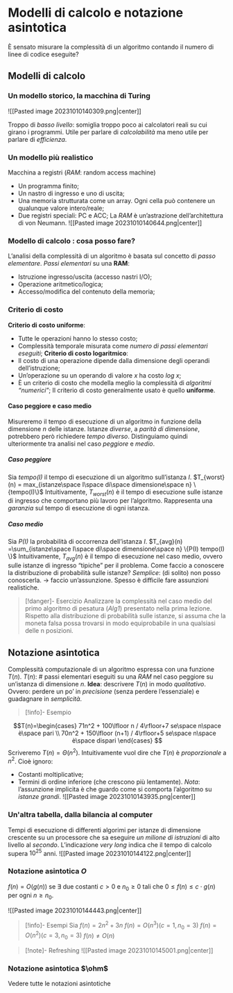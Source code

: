 # Modelli di calcolo e notazione asintotica
È sensato misurare la complessità di un algoritmo contando il numero di linee di codice eseguite?
## Modelli di calcolo
### Un modello storico, la macchina di Turing
![[Pasted image 20231010140309.png|center]]

Troppo di *basso livello*: somiglia troppo poco ai calcolatori reali su cui girano i programmi.
Utile per parlare di *calcolabilità* ma meno utile per parlare di *efficienza*.
### Un modello più realistico
Macchina a registri (*RAM*: random access machine)
- Un programma finito;
- Un nastro di ingresso e uno di uscita;
- Una memoria strutturata come un array.
Ogni cella può contenere un qualunque valore intero/reale;
- Due registri speciali: PC e ACC;
La *RAM* è un’astrazione dell’architettura di von Neumann.
![[Pasted image 20231010140644.png|center]]
### Modello di calcolo : cosa posso fare?
L’analisi della complessità di un algoritmo è basata sul concetto di *passo elementare*.
*Passi elementari* su una **RAM**:
- Istruzione ingresso/uscita (accesso nastri I/O);
- Operazione aritmetico/logica;
- Accesso/modifica del contenuto della memoria;
### Criterio di costo 
**Criterio di costo uniforme**:
- Tutte le operazioni hanno lo stesso costo;
- Complessità temporale misurata come *numero di passi elementari eseguiti*;
**Criterio di costo logaritmico**:
- Il costo di una operazione dipende dalla dimensione degli operandi dell’istruzione;
- Un’operazione su un operando di valore *x* ha costo *log x*;
- È un criterio di costo che modella meglio la complessità di *algoritmi “numerici”*;
Il criterio di costo generalmente usato è quello **uniforme**.
#### Caso peggiore e caso medio
Misureremo il tempo di esecuzione di un algoritmo in funzione della dimensione *n* delle
istanze. Istanze *diverse*, a *parità di dimensione*, potrebbero però richiedere *tempo diverso*. Distinguiamo quindi ulteriormente tra analisi nel caso *peggiore* e *medio*.
##### Caso peggiore
Sia *tempo(I)* il tempo di esecuzione di un algoritmo sull’istanza *I*.
$T_{worst}(n) = max_{istanze\space I\space di\space dimensione\space n} \{tempo(I)\}$
Intuitivamente, $T_{worst}(n)$ è il tempo di esecuzione sulle istanze di ingresso che comportano più lavoro per l’algoritmo.
Rappresenta una *garanzia* sul tempo di esecuzione di ogni istanza. 
##### Caso medio
Sia *P(I)* la probabilità di occorrenza dell’istanza *I*.
$T_{avg}(n) =\sum_{istanze\space I\space di\space dimensione\space n} \{P(I) tempo(I) \}$
Intuitivamente, $T_{avg}(n)$ è il tempo di esecuzione nel caso medio, ovvero sulle istanze di ingresso “tipiche” per il problema. Come faccio a conoscere la distribuzione di probabilità sulle istanze?
*Semplice*: (di solito) non posso conoscerla. -> faccio un’assunzione.
Spesso è difficile fare assunzioni realistiche.

>[!danger]- Esercizio
>Analizzare la complessità nel caso medio del primo algoritmo di pesatura (*Alg1*) presentato nella prima lezione. Rispetto alla distribuzione di probabilità sulle istanze, si assuma che la moneta falsa possa trovarsi in modo equiprobabile in una qualsiasi delle n posizioni.

## Notazione asintotica
Complessità computazionale di un algoritmo espressa con una funzione $T(n)$.
$T(n)$: # passi elementari eseguiti su una *RAM* nel caso peggiore su un’istanza di dimensione *n*.
**Idea**: descrivere $T(n)$ in modo *qualitativo*. Ovvero: perdere un po’ in *precisione* (senza perdere l’essenziale) e guadagnare in *semplicità*.

>[!info]- Esempio

$$T(n)=\begin{cases} 71n^2 + 100\lfloor n / 4\rfloor+7 se\space n\space è\space pari \\ 70n^2 + 150\lfloor (n+1) / 4\rfloor+5 se\space n\space è\space dispari \end{cases} $$
Scriveremo $T(n)=\Theta(n^2)$.
Intuitivamente vuol dire che $T(n)$ è *proporzionale* a $n^2$.
Cioè ignoro:
- Costanti moltiplicative;
- Termini di ordine inferiore (che crescono più lentamente).
*Nota*: l’assunzione implicita è che guardo come si comporta l’algoritmo su *istanze grandi*.
![[Pasted image 20231010143935.png|center]]

### Un'altra tabella, dalla bilancia al computer
Tempi di esecuzione di differenti algorimi per istanze di dimensione crescente su un processore che sa eseguire *un milione di istruzioni* di alto livello al *secondo*. L’indicazione *very long* indica che il tempo di calcolo supera $10^{25}$ anni.
![[Pasted image 20231010144122.png|center]]

### Notazione asintotica $O$
$f(n) = O(g(n))$ se $\exists$ due costanti $c>0$ e $n_0\geq 0$ tali che $0\leq f(n) \leq c\cdot g(n)$ per ogni $n\geq n_0$.

![[Pasted image 20231010144443.png|center]]

>[!info]- Esempi
>Sia $f(n)=2n^2+3n$
>$f(n) = O(n^3) (c = 1, n_0 = 3)$
>$f(n) = O(n^2) (c = 3, n_0 = 3)$
>$f(n)\not= O(n)$

>[!note]- Refreshing
>![[Pasted image 20231010145001.png|center]]

### Notazione asintotica $\ohm$ 
Vedere tutte le notazioni asintotiche


